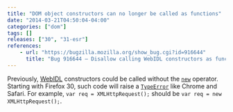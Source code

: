 ```yaml
---
title: "DOM object constructors can no longer be called as functions"
date: "2014-03-21T04:50:04-04:00"
categories: ["dom"]
tags: []
releases: ["30", "31-esr"]
references:
    - url: "https://bugzilla.mozilla.org/show_bug.cgi?id=916644"
      title: "Bug 916644 – Disallow calling WebIDL constructors as functions on the web"
---
```

Previously, [WebIDL](https://dxr.mozilla.org/mozilla-central/source/dom/webidl/) constructors could be called without the [`new`](https://developer.mozilla.org/docs/Web/JavaScript/Reference/Operators/new) operator. Starting with Firefox 30, such code will raise a [`TypeError`](https://developer.mozilla.org/docs/Web/JavaScript/Reference/Global_Objects/TypeError) like Chrome and Safari. For example, `var req = XMLHttpRequest();` should be `var req = new XMLHttpRequest();`.
